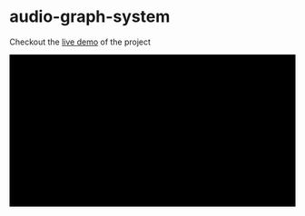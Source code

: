 # audio-graph-system

Checkout the [live demo](https://pomkarnath98.github.io/audio-graph-system/) of the project

![](audio_graph_player.gif)
